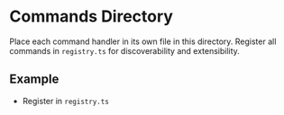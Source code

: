 # Commands Directory

Place each command handler in its own file in this directory. Register all commands in `registry.ts` for discoverability and extensibility.

## Example
- Register in `registry.ts`
